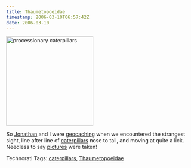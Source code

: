 ```yaml
---
title: Thaumetopoeidae
timestamp: 2006-03-10T06:57:42Z
date: 2006-03-10
---
```


<a href="http://www.flickr.com/photos/psd/110242199/"><img src="http://static.flickr.com/44/110242199_e3498e02a9_m.jpg" width="233" height="240" alt="processionary caterpillars" /></a>
<p>So <a href="http://spaces.msn.com/auburnmarshes/">Jonathan</a> and I were  <a href="http://www.geocaching.com/seek/cache_details.aspx?guid=fbbd5465-e470-4e1f-b488-4fff4f74c177">geocaching</a> when we encountered the strangest sight, line after line of <a href="http://en.wikipedia.org/wiki/Processionary_caterpillar"> caterpillars</a> nose to tail, and moving at quite a lick. Needless to say <a href="http://www.flickr.com/photos/psd/110252969/">pictures</a> were taken!</p>
<!-- technorati tags start --><p>Technorati Tags: <a href="http://www.technorati.com/tag/caterpillars" rel="tag">caterpillars</a>, <a href="http://www.technorati.com/tag/Thaumetopoeidae" rel="tag">Thaumetopoeidae</a></p><!-- technorati tags end -->